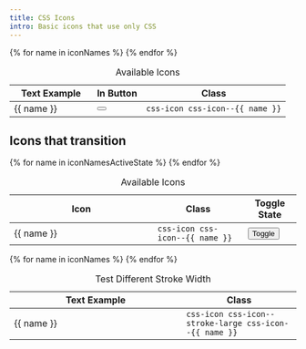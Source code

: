 ```yaml
---
title: CSS Icons 
intro: Basic icons that use only CSS
---
```


<table class="site-data-table">
  <caption>Available Icons</caption>
  <thead>
    <tr>
      <th style="width: 30%">Text Example</th>
      <th>In Button</th>
      <th>Class</th>
    </tr>
  </thead>
  <tbody>
    {% for name in iconNames %}
      <tr>
        <td>
          <span class="css-icon css-icon--{{ name }}" aria-hidden="true"></span>
          {{ name }}
        </td>
        <td>
          <button 
            class="button button--icon" 
            aria-label="Example Button"
          >
            <span class="css-icon css-icon--{{ name }} type-small" aria-hidden="true"></span>
          </button>
        </td>
        <td class="type-small">
          <code>css-icon css-icon--{{ name }}</code>
        </td>
      </tr>
    {% endfor %}
  </tbody>
</table>

<h2 class="h2">Icons that transition</h2>

<table class="site-data-table">
  <caption>Available Icons</caption>
  <thead>
    <tr>
      <th style="width: 50%">Icon</th>
      <th>Class</th>
      <th>Toggle State</th>
    </tr>
  </thead>
  <tbody>
    {% for name in iconNamesActiveState %}
      <tr>
        <td>
          <span  
            class="css-icon css-icon--{{ name }}"
            data-demo-icon-target
          ></span>
          {{ name }}
        </td>
        <td class="type-small">
          <code>css-icon css-icon--{{ name }}</code>
        </td>
        <td>
          <button 
            class="button button--small"
            data-demo-icon-toggle
          >Toggle</button>
        </td>
      </tr>
    {% endfor %}
  </tbody>
</table>

<script>
  const toggles = document.querySelectorAll("[data-demo-icon-toggle]");
  toggles.forEach(toggle => {
    toggle.addEventListener("click", () => {
      const row = toggle.closest("tr");
      const icon = row ? row.querySelector("[data-demo-icon-target]") : null;
      if (icon) {
        icon.classList.toggle("is-active");
      }
    });
  });
</script>

<table class="site-data-table">
  <caption>Test Different Stroke Width</caption>
  <thead>
    <tr>
      <th style="width: 60%">Text Example</th>
      <th>Class</th>
    </tr>
  </thead>
  <tbody>
    {% for name in iconNames %}
      <tr>
        <td class="type-large-xx">
          <span class="css-icon css-icon--stroke-large css-icon--{{ name }}" aria-hidden="true"></span>
          {{ name }}
        </td>
        <td class="type-small">
          <code>css-icon css-icon--stroke-large css-icon--{{ name }}</code>
        </td>
      </tr>
    {% endfor %}
  </tbody>
</table>